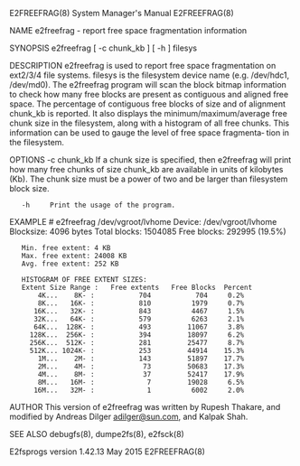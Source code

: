 E2FREEFRAG(8)                                                                            System Manager's Manual                                                                            E2FREEFRAG(8)

NAME
       e2freefrag - report free space fragmentation information

SYNOPSIS
       e2freefrag [ -c chunk_kb ] [ -h ] filesys

DESCRIPTION
       e2freefrag  is  used  to report free space fragmentation on ext2/3/4 file systems.  filesys is the filesystem device name (e.g.  /dev/hdc1, /dev/md0).  The e2freefrag program will scan the block
       bitmap information to check how many free blocks are present as contiguous and aligned free space. The percentage of contiguous free blocks of size and of alignment  chunk_kb  is  reported.   It
       also  displays the minimum/maximum/average free chunk size in the filesystem, along with a histogram of all free chunks.  This information can be used to gauge the level of free space fragmenta‐
       tion in the filesystem.

OPTIONS
       -c chunk_kb
              If a chunk size is specified, then e2freefrag will print how many free chunks of size chunk_kb are available in units of kilobytes (Kb).  The chunk size must be a  power  of  two  and  be
              larger than filesystem block size.

       -h     Print the usage of the program.

EXAMPLE
       # e2freefrag /dev/vgroot/lvhome
       Device: /dev/vgroot/lvhome
       Blocksize: 4096 bytes
       Total blocks: 1504085
       Free blocks: 292995 (19.5%)

       Min. free extent: 4 KB
       Max. free extent: 24008 KB
       Avg. free extent: 252 KB

       HISTOGRAM OF FREE EXTENT SIZES:
       Extent Size Range :   Free extents   Free Blocks  Percent
           4K...    8K- :           704           704     0.2%
           8K...   16K- :           810          1979     0.7%
          16K...   32K- :           843          4467     1.5%
          32K...   64K- :           579          6263     2.1%
          64K...  128K- :           493         11067     3.8%
         128K...  256K- :           394         18097     6.2%
         256K...  512K- :           281         25477     8.7%
         512K... 1024K- :           253         44914    15.3%
           1M...    2M- :           143         51897    17.7%
           2M...    4M- :            73         50683    17.3%
           4M...    8M- :            37         52417    17.9%
           8M...   16M- :             7         19028     6.5%
          16M...   32M- :             1          6002     2.0%

AUTHOR
       This version of e2freefrag was written by Rupesh Thakare, and modified by Andreas Dilger <adilger@sun.com>, and Kalpak Shah.

SEE ALSO
       debugfs(8), dumpe2fs(8), e2fsck(8)

E2fsprogs version 1.42.13                                                                        May 2015                                                                                   E2FREEFRAG(8)
